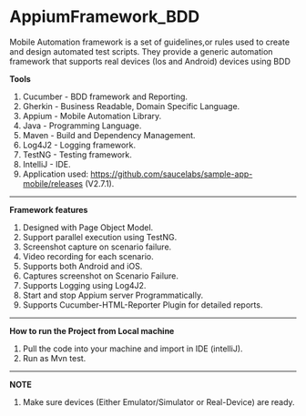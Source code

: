 # AppiumFramework_BDD
Mobile Automation framework is a set of guidelines,or rules used to create and design automated test scripts.
They provide a generic automation framework that supports real devices (Ios and Android) devices using BDD<BR/>

**Tools**
1. Cucumber - BDD framework and Reporting.
2. Gherkin - Business Readable, Domain Specific Language.
3. Appium - Mobile Automation Library.
4. Java - Programming Language.
5. Maven - Build and Dependency Management.
6. Log4J2 - Logging framework.
7. TestNG - Testing framework.
8. IntelliJ - IDE.
9. Application used: https://github.com/saucelabs/sample-app-mobile/releases (V2.7.1).

------------------------------------------------------------
**Framework features**
1. Designed with Page Object Model.
2. Support parallel execution using TestNG.
3. Screenshot capture on scenario failure.
4. Video recording for each scenario.
5. Supports both Android and iOS.
6. Captures screenshot on Scenario Failure.
7. Supports Logging using Log4J2.
8. Start and stop Appium server Programmatically.
9. Supports Cucumber-HTML-Reporter Plugin for detailed reports.

------------------------------------------------------------
**How to run the Project from Local machine**
1. Pull the code into your machine and import in IDE (intelliJ).
2. Run as Mvn test.
------------------------------------------------------------
**NOTE**
1. Make sure devices (Either Emulator/Simulator or Real-Device) are ready.


